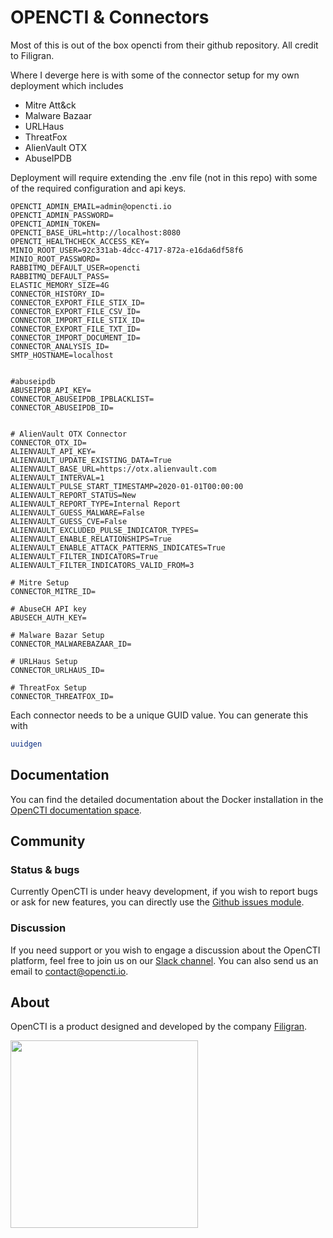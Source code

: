 # OPENCTI & Connectors

Most of this is out of the box opencti from their github repository. All credit to Filigran.

Where I deverge here is with some of the connector setup for my own deployment which includes

- Mitre Att&ck
- Malware Bazaar
- URLHaus
- ThreatFox
- AlienVault OTX
- AbuseIPDB

Deployment will require extending the .env file (not in this repo) with some of the required configuration and api keys.

```
OPENCTI_ADMIN_EMAIL=admin@opencti.io
OPENCTI_ADMIN_PASSWORD=
OPENCTI_ADMIN_TOKEN=
OPENCTI_BASE_URL=http://localhost:8080
OPENCTI_HEALTHCHECK_ACCESS_KEY=
MINIO_ROOT_USER=92c331ab-4dcc-4717-872a-e16da6df58f6
MINIO_ROOT_PASSWORD=
RABBITMQ_DEFAULT_USER=opencti
RABBITMQ_DEFAULT_PASS=
ELASTIC_MEMORY_SIZE=4G
CONNECTOR_HISTORY_ID=
CONNECTOR_EXPORT_FILE_STIX_ID=
CONNECTOR_EXPORT_FILE_CSV_ID=
CONNECTOR_IMPORT_FILE_STIX_ID=
CONNECTOR_EXPORT_FILE_TXT_ID=
CONNECTOR_IMPORT_DOCUMENT_ID=
CONNECTOR_ANALYSIS_ID=
SMTP_HOSTNAME=localhost


#abuseipdb
ABUSEIPDB_API_KEY=
CONNECTOR_ABUSEIPDB_IPBLACKLIST=
CONNECTOR_ABUSEIPDB_ID=


# AlienVault OTX Connector
CONNECTOR_OTX_ID=
ALIENVAULT_API_KEY=
ALIENVAULT_UPDATE_EXISTING_DATA=True
ALIENVAULT_BASE_URL=https://otx.alienvault.com
ALIENVAULT_INTERVAL=1
ALIENVAULT_PULSE_START_TIMESTAMP=2020-01-01T00:00:00
ALIENVAULT_REPORT_STATUS=New
ALIENVAULT_REPORT_TYPE=Internal Report
ALIENVAULT_GUESS_MALWARE=False
ALIENVAULT_GUESS_CVE=False
ALIENVAULT_EXCLUDED_PULSE_INDICATOR_TYPES=
ALIENVAULT_ENABLE_RELATIONSHIPS=True
ALIENVAULT_ENABLE_ATTACK_PATTERNS_INDICATES=True
ALIENVAULT_FILTER_INDICATORS=True
ALIENVAULT_FILTER_INDICATORS_VALID_FROM=3

# Mitre Setup
CONNECTOR_MITRE_ID=

# AbuseCH API key
ABUSECH_AUTH_KEY=

# Malware Bazar Setup
CONNECTOR_MALWAREBAZAAR_ID=

# URLHaus Setup
CONNECTOR_URLHAUS_ID=

# ThreatFox Setup
CONNECTOR_THREATFOX_ID=
```

Each connector needs to be a unique GUID value. You can generate this with

```bash
uuidgen
```

## Documentation

You can find the detailed documentation about the Docker installation in the [OpenCTI documentation space](https://docs.opencti.io/latest/deployment/installation/#using-docker).

## Community

### Status & bugs

Currently OpenCTI is under heavy development, if you wish to report bugs or ask for new features, you can directly use the [Github issues module](https://github.com/OpenCTI-Platform/opencti/issues).

### Discussion

If you need support or you wish to engage a discussion about the OpenCTI platform, feel free to join us on our [Slack channel](https://community.filigran.io). You can also send us an email to contact@opencti.io.

## About

OpenCTI is a product designed and developed by the company [Filigran](https://filigran.io).

<a href="https://filigran.io" alt="Filigran"><img src="https://github.com/OpenCTI-Platform/opencti/raw/master/.github/img/logo_filigran.png" width="300" /></a>
